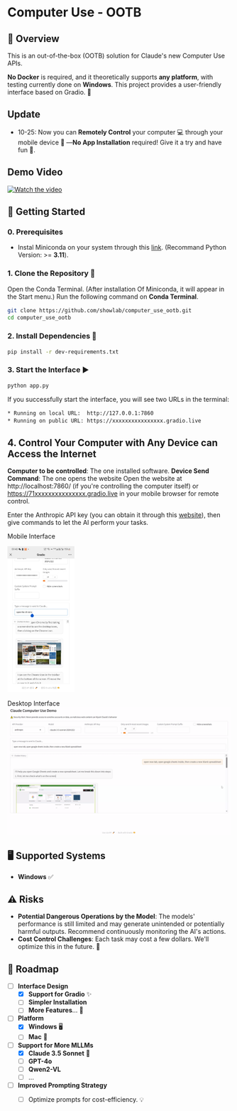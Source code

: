 # Computer Use - OOTB

## 🌟 Overview
This is an out-of-the-box (OOTB) solution for Claude's new Computer Use APIs. 

**No Docker** is required, and it theoretically supports **any platform**, with testing currently done on **Windows**. This project provides a user-friendly interface based on Gradio. 🎨

## Update
- 10-25: Now you can **Remotely Control** your computer 💻 through your mobile device 📱 —**No App Installation** required! Give it a try and have fun 🎉.

## Demo Video

[![Watch the video](https://img.youtube.com/vi/VH9bEUkdIAY/maxresdefault.jpg)](https://youtu.be/VH9bEUkdIAY)

## 🚀 Getting Started

### 0. Prerequisites
- Instal Miniconda on your system through this [link](https://www.anaconda.com/download?utm_source=anacondadocs&utm_medium=documentation&utm_campaign=download&utm_content=topnavalldocs). (Recommand Python Version: >= **3.11**).

### 1. Clone the Repository 📂
Open the Conda Terminal. (After installation Of Miniconda, it will appear in the Start menu.)
Run the following command on **Conda Terminal**.
```bash
git clone https://github.com/showlab/computer_use_ootb.git
cd computer_use_ootb
```

### 2. Install Dependencies 🔧
```bash
pip install -r dev-requirements.txt
```

### 3. Start the Interface ▶️
```bash
python app.py
```
If you successfully start the interface, you will see two URLs in the terminal:
```bash
* Running on local URL:  http://127.0.0.1:7860
* Running on public URL: https://xxxxxxxxxxxxxxxx.gradio.live
```

## 4. Control Your Computer with Any Device can Access the Internet
**Computer to be controlled**: The one installed software.
**Device Send Command**: The one opens the website
Open the website at http://localhost:7860/ (if you're controlling the computer itself) or https://71xxxxxxxxxxxxxxx.gradio.live in your mobile browser for remote control.

Enter the Anthropic API key (you can obtain it through this [website](https://console.anthropic.com/settings/keys)), then give commands to let the AI perform your tasks.

Mobile Interface

<img src="./assets/gradio_mobile.jpg" alt="gradio_interface" width="30%">

Desktop Interface
![gradio_interface](./assets/gradio_interface.png)

## 🖥️ Supported Systems
- **Windows** ✅

## ⚠️ Risks
- **Potential Dangerous Operations by the Model**: The models' performance is still limited and may generate unintended or potentially harmful outputs. Recommend continuously monitoring the AI's actions. 
- **Cost Control Challenges**: Each task may cost a few dollars. We'll optimize this in the future. 💸

## 📅 Roadmap

- [ ] **Interface Design**
  - [x] **Support for Gradio** ✨
  - [ ] **Simpler Installation**
  - [ ] **More Features**... 🚀
- [ ] **Platform**
  - [x] **Windows** 🖥️
  - [ ] **Mac** 🍎
- [ ] **Support for More MLLMs**
  - [x] **Claude 3.5 Sonnet** 🎵
  - [ ] **GPT-4o**
  - [ ] **Qwen2-VL**
  - [ ] ...
- [ ] **Improved Prompting Strategy**
  - [ ] Optimize prompts for cost-efficiency. 💡


